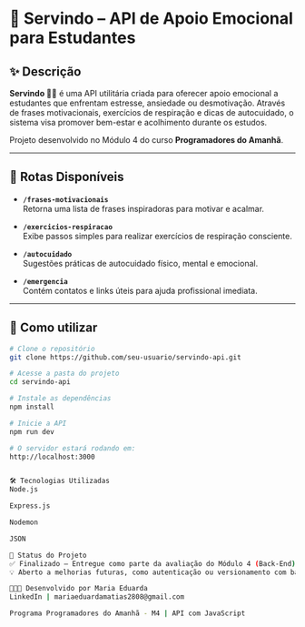 # 🐾 Servindo – API de Apoio Emocional para Estudantes

## ✨ Descrição  
**Servindo 🐕‍🦺** é uma API utilitária criada para oferecer apoio emocional a estudantes que enfrentam estresse, ansiedade ou desmotivação. Através de frases motivacionais, exercícios de respiração e dicas de autocuidado, o sistema visa promover bem-estar e acolhimento durante os estudos.  

Projeto desenvolvido no Módulo 4 do curso **Programadores do Amanhã**.

---

## 🔗 Rotas Disponíveis

- **`/frases-motivacionais`**  
  Retorna uma lista de frases inspiradoras para motivar e acalmar.

- **`/exercicios-respiracao`**  
  Exibe passos simples para realizar exercícios de respiração consciente.

- **`/autocuidado`**  
  Sugestões práticas de autocuidado físico, mental e emocional.

- **`/emergencia`**  
  Contém contatos e links úteis para ajuda profissional imediata.

---

## 🚀 Como utilizar

```bash
# Clone o repositório
git clone https://github.com/seu-usuario/servindo-api.git

# Acesse a pasta do projeto
cd servindo-api

# Instale as dependências
npm install

# Inicie a API
npm run dev

# O servidor estará rodando em:
http://localhost:3000


🛠 Tecnologias Utilizadas
Node.js

Express.js

Nodemon

JSON

📍 Status do Projeto
✅ Finalizado – Entregue como parte da avaliação do Módulo 4 (Back-End)
💡 Aberto a melhorias futuras, como autenticação ou versionamento com banco de dados.

👩🏾‍💻 Desenvolvido por Maria Eduarda
LinkedIn | mariaeduardamatias2808@gmail.com

Programa Programadores do Amanhã - M4 | API com JavaScript
